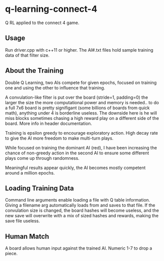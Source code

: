 # q-learning-connect-4 #
Q RL applied to the connect 4 game. 

## Usage ## 

  Run driver.cpp with c++11 or higher. The AI#.txt files hold sample training data of that filter size. 
  
## About the Training ##

  Double Q Learning, two AIs compete for given epochs, focused on training one and using the other to influence that training. 

  A convulation-like filter is put over the board (stride=1, padding=0) the larger the size the more computational power and memory is needed.. to do a full 7x6 
  board is pretty signifigant (some billions of boards from quick math), anything under 4 is borderline useless. The downside here is he will miss blocks sometimes
  chasing a high reward play on a different side of the board. More info in header documentation.
  
  Training is epsilon greedy to encourage exploratory action. High decay rate to give the AI more freedom to make multi-turn plays. 
  
  While focused on training the dominant AI (red), I have been increasing the chance of non-greedy action in the second AI to ensure some different plays come up 
  through randomness. 
  
  Meaningful results appear quickly, the AI becomes mostly competent around a million epochs. 
  
## Loading Training Data ##

  Command line arguments enable loading a file with Q table information. Giving a filename arg automatically loads from and saves to that file. If the convulation
  size is changed, the board hashes will become useless, and the new save will overwrite with a mix of sized hashes and rewards, making the save file useless.

## Human Match ## 

  A board allows human input against the trained AI. Numeric 1-7 to drop a piece. 
